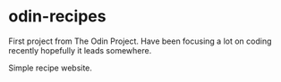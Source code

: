 # odin-recipes

First project from The Odin Project. Have been focusing a lot on coding recently hopefully it leads somewhere.

Simple recipe website.